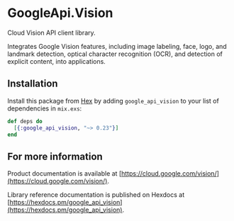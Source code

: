 # GoogleApi.Vision

Cloud Vision API client library.

Integrates Google Vision features, including image labeling, face, logo, and landmark detection, optical character recognition (OCR), and detection of explicit content, into applications.

## Installation

Install this package from [Hex](https://hex.pm) by adding
`google_api_vision` to your list of dependencies in `mix.exs`:

```elixir
def deps do
  [{:google_api_vision, "~> 0.23"}]
end
```

## For more information

Product documentation is available at [https://cloud.google.com/vision/](https://cloud.google.com/vision/).

Library reference documentation is published on Hexdocs at
[https://hexdocs.pm/google_api_vision](https://hexdocs.pm/google_api_vision).
